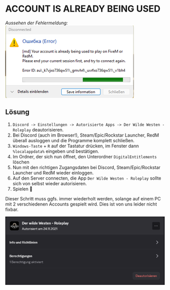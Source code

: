 # ACCOUNT IS ALREADY BEING USED

_Aussehen der Fehlermeldung:_
![Account is already beeing used error](../../../assets/account_in_use_error.webp)

## Lösung

1. `Discord -> Einstellungen -> Autorisierte Apps -> Der Wilde Westen - Roleplay` deautorisieren.
2. Bei Discord (auch im Browser!), Steam/Epic/Rockstar Launcher, RedM überall ausloggen und die Programme komplett schließen.
3. `Windows-Taste` + `R` auf der Tastatur drücken, im Fenster dann `%localappdata%` eingeben und bestätigen.
4. Im Ordner, der sich nun öffnet, den Unterordner `DigitalEntitlements` löschen
5. Nun mit den richtigen Zugangsdaten bei Discord, Steam/Epic/Rockstar Launcher und RedM wieder einloggen.
6. Auf den Server connecten, die App `Der Wilde Westen - Roleplay` sollte sich von selbst wieder autorisieren.
7. Spielen 🙂
   
Dieser Schritt muss ggfs. immer wiederholt werden, solange auf einem PC mit 2 verschiedenen Accounts gespielt wird. Dies ist von uns leider nicht fixbar.

![Discord Verknüpfung Der wilde Westen RP](../../../assets/account_in_use_discord.png)
